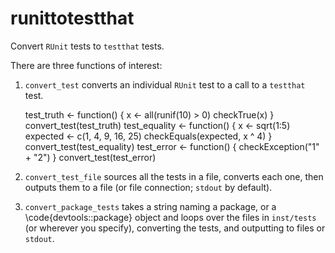 runittotestthat
===============

Convert `RUnit` tests to `testthat` tests.

There are three functions of interest: 

1. `convert_test` converts an individual `RUnit` test to a call to a `testthat` 
test.

    test_truth <- function()
    {
      x <- all(runif(10) > 0)
      checkTrue(x)
    }
    convert_test(test_truth)
    test_equality <- function()
    {
      x <- sqrt(1:5)
      expected <- c(1, 4, 9, 16, 25)
      checkEquals(expected, x ^ 4)
    }
    convert_test(test_equality)
    test_error <- function()
    {
      checkException("1" + "2")
    }
    convert_test(test_error)


2. `convert_test_file` sources all the tests in a file, converts each one, then
outputs them to a file (or file connection; `stdout` by default).

3. `convert_package_tests` takes a string naming a package, or a 
\code{devtools::package} object and loops over the files in `inst/tests` (or
wherever you specify), converting the tests, and outputting to files or `stdout`.
